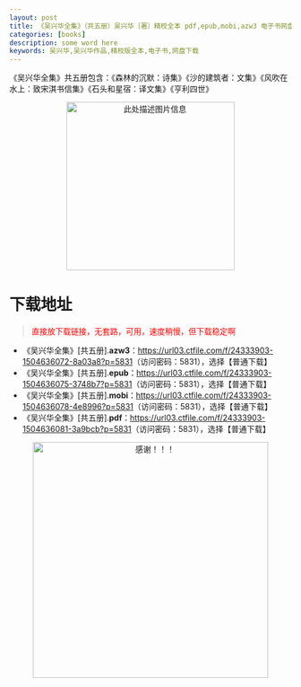 ```yaml
---
layout: post
title: 《吴兴华全集》（共五册）吴兴华〔著〕精校全本 pdf,epub,mobi,azw3 电子书网盘下载
categories: [books]
description: some word here
keywords: 吴兴华,吴兴华作品,精校版全本,电子书,网盘下载
---
```


《吴兴华全集》共五册包含：《森林的沉默：诗集》《沙的建筑者：文集》《风吹在水上：致宋淇书信集》《石头和星宿：译文集》《亨利四世》

<div align="center"><img src="https://qweree.cn/wp-content/uploads/2025/05/wxhqj.png" alt="此处描述图片信息" width="300px" height="auto"></div>

# 下载地址

> <p style="color:red" >直接放下载链接，无套路，可用，速度稍慢，但下载稳定啊</p>

- 《吴兴华全集》[共五册].**azw3**：<https://url03.ctfile.com/f/24333903-1504636072-8a03a8?p=5831>（访问密码：5831），选择【普通下载】
- 《吴兴华全集》[共五册].**epub**：<https://url03.ctfile.com/f/24333903-1504636075-3748b7?p=5831>（访问密码：5831），选择【普通下载】
- 《吴兴华全集》[共五册].**mobi**：<https://url03.ctfile.com/f/24333903-1504636078-4e8996?p=5831>（访问密码：5831），选择【普通下载】
- 《吴兴华全集》[共五册].**pdf**：<https://url03.ctfile.com/f/24333903-1504636081-3a9bcb?p=5831>（访问密码：5831），选择【普通下载】

<div align="center"><img src="https://pic.imgdb.cn/item/6707df6bd29ded1a8ce37031.gif" alt="感谢！！！" width="420px" height="auto"/></div>
